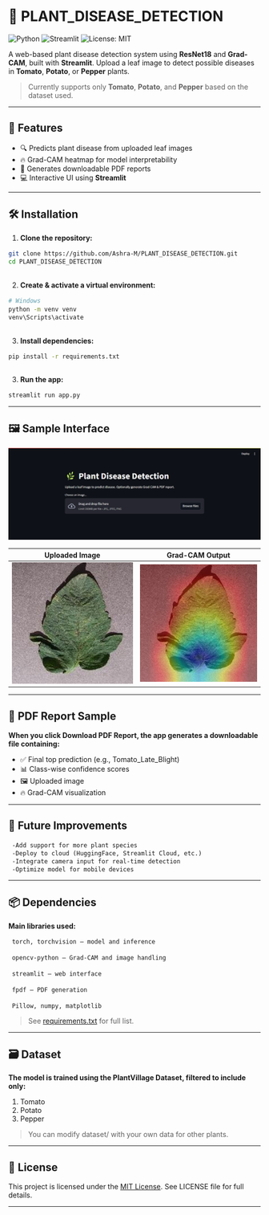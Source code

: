 # 🌿 PLANT_DISEASE_DETECTION

![Python](https://img.shields.io/badge/Python-3.10-blue)
![Streamlit](https://img.shields.io/badge/Streamlit-Enabled-brightgreen)
![License: MIT](https://img.shields.io/badge/License-MIT-yellow.svg)

A web-based plant disease detection system using **ResNet18** and **Grad-CAM**, built with **Streamlit**. Upload a leaf image to detect possible diseases in **Tomato**, **Potato**, or **Pepper** plants.

> Currently supports only **Tomato**, **Potato**, and **Pepper** based on the dataset used.

---


## 🚀 Features

- 🔍 Predicts plant disease from uploaded leaf images  
- 🔥 Grad-CAM heatmap for model interpretability  
- 🧾 Generates downloadable PDF reports  
- 💻 Interactive UI using **Streamlit**

---

## 🛠️ Installation

1. **Clone the repository:**

```bash
git clone https://github.com/Ashra-M/PLANT_DISEASE_DETECTION.git
cd PLANT_DISEASE_DETECTION
```

## 
2. **Create & activate a virtual environment:**

```bash
# Windows
python -m venv venv
venv\Scripts\activate
```

## 
3. **Install dependencies:**
```bash
pip install -r requirements.txt
```

## 
3. **Run the app:**
```bash
streamlit run app.py 
```
---

 ## 🖼️ Sample Interface

 ![Streamlit Page](assets/PlantDetectionPage.png) 


| Uploaded Image                          | Grad-CAM Output                        |
|-----------------------------------------|----------------------------------------|
| ![Input Image](assets/input_sample.png) | ![Grad-CAM](assets/gradcam_sample.png) |


---

## 📄 PDF Report Sample
**When you click Download PDF Report, the app generates a downloadable file containing:**

- ✅ Final top prediction (e.g., Tomato_Late_Blight)
- 📊 Class-wise confidence scores
- 🖼️ Uploaded image
- 🔥 Grad-CAM visualization

---

## 🧪 Future Improvements
   
     -Add support for more plant species
     -Deploy to cloud (HuggingFace, Streamlit Cloud, etc.)
     -Integrate camera input for real-time detection
     -Optimize model for mobile devices

---

## 📦 Dependencies

**Main libraries used:**

     torch, torchvision – model and inference
     
     opencv-python – Grad-CAM and image handling
     
     streamlit – web interface
     
     fpdf – PDF generation
     
     Pillow, numpy, matplotlib
> See [requirements.txt](requirements.txt) for full list.

---

## 🗃️ Dataset
**The model is trained using the PlantVillage Dataset, filtered to include only:**

  1. Tomato
  2. Potato
  3. Pepper
>You can modify dataset/ with your own data for other plants.

---

## 📜 License
This project is licensed under the [MIT License](LICENSE). See LICENSE file for full details.

---
